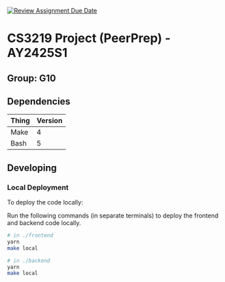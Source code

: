 [![Review Assignment Due Date](https://classroom.github.com/assets/deadline-readme-button-22041afd0340ce965d47ae6ef1cefeee28c7c493a6346c4f15d667ab976d596c.svg)](https://classroom.github.com/a/bzPrOe11)
# CS3219 Project (PeerPrep) - AY2425S1
## Group: G10

## Dependencies
| Thing                                            | Version |
| ------------------------------------------------ | ------- |
| Make                                             | 4       |
| Bash                                             | 5       |

## Developing
### Local Deployment

To deploy the code locally:

Run the following commands (in separate terminals) to deploy the frontend and backend code locally.
```bash
# in ./frontend
yarn
make local

# in ./backend
yarn
make local
```